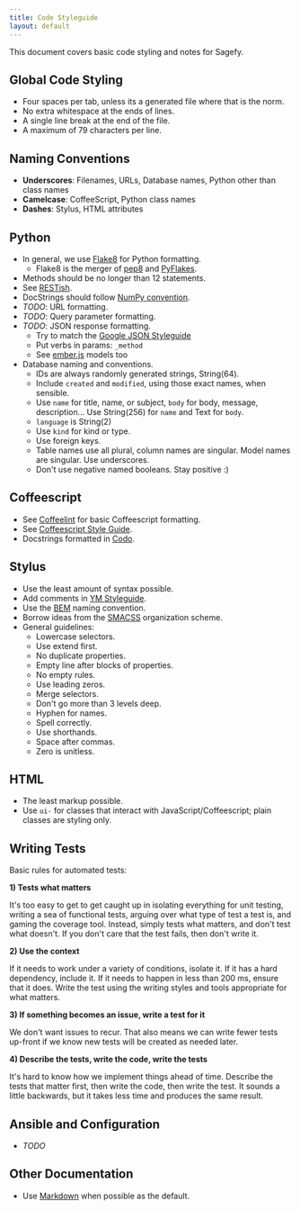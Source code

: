 ```yaml
---
title: Code Styleguide
layout: default
---
```


This document covers basic code styling and notes for Sagefy.

Global Code Styling
-------------------

- Four spaces per tab, unless its a generated file where that is the norm.
- No extra whitespace at the ends of lines.
- A single line break at the end of the file.
- A maximum of 79 characters per line.

Naming Conventions
------------------

- **Underscores**: Filenames, URLs, Database names, Python other than class names
- **Camelcase**: CoffeeScript, Python class names
- **Dashes**: Stylus, HTML attributes

Python
------

- In general, we use [Flake8](https://flake8.readthedocs.org/en/2.0/) for Python formatting.
    - Flake8 is the merger of [pep8](https://github.com/jcrocholl/pep8) and [PyFlakes](https://launchpad.net/pyflakes).
- Methods should be no longer than 12 statements.
- See [RESTish](/docs/restish).
- DocStrings should follow [NumPy convention]().
- _TODO_: URL formatting.
- _TODO_: Query parameter formatting.
- _TODO_: JSON response formatting.
    - Try to match the [Google JSON Styleguide](http://google-styleguide.googlecode.com/svn/trunk/jsoncstyleguide.xml)
    - Put verbs in params: `_method`
    - See [ember.js](http://emberjs.com/guides/models/the-rest-adapter/) models too
- Database naming and conventions.
    - IDs are always randomly generated strings, String(64).
    - Include `created` and `modified`, using those exact names, when sensible.
    - Use `name` for title, name, or subject, `body` for body, message, description... Use String(256) for `name` and Text for `body`.
    - `language` is String(2)
    - Use `kind` for kind or type.
    - Use foreign keys.
    - Table names use all plural, column names are singular. Model names are singular. Use underscores.
    - Don't use negative named booleans. Stay positive :)


Coffeescript
------------

- See [Coffeelint](http://www.coffeelint.org/) for basic Coffeescript formatting.
- See [Coffeescript Style Guide](https://github.com/polarmobile/coffeescript-style-guide).
- Docstrings formatted in [Codo](https://github.com/coffeedoc/codo).

Stylus
------

- Use the least amount of syntax possible.
- Add comments in [YM Styleguide](https://github.com/heiskr/ym-styleguide).
- Use the [BEM](http://bem.info/method/) naming convention.
- Borrow ideas from the [SMACSS](http://smacss.com/) organization scheme.
- General guidelines:
    - Lowercase selectors.
    - Use extend first.
    - No duplicate properties.
    - Empty line after blocks of properties.
    - No empty rules.
    - Use leading zeros.
    - Merge selectors.
    - Don't go more than 3 levels deep.
    - Hyphen for names.
    - Spell correctly.
    - Use shorthands.
    - Space after commas.
    - Zero is unitless.

HTML
----

- The least markup possible.
- Use `ui-` for classes that interact with JavaScript/Coffeescript; plain classes are styling only.

Writing Tests
-------------

Basic rules for automated tests:

**1) Tests what matters**

It's too easy to get to get caught up in isolating everything for unit testing, writing a sea of functional tests, arguing over what type of test a test is, and gaming the coverage tool. Instead, simply tests what matters, and don't test what doesn't. If you don't care that the test fails, then don't write it.

**2) Use the context**

If it needs to work under a variety of conditions, isolate it. If it has a hard dependency, include it. If it needs to happen in less than 200 ms, ensure that it does. Write the test using the writing styles and tools appropriate for what matters.

**3) If something becomes an issue, write a test for it**

We don't want issues to recur. That also means we can write fewer tests up-front if we know new tests will be created as needed later.

**4) Describe the tests, write the code, write the tests**

It's hard to know how we implement things ahead of time. Describe the tests that matter first, then write the code, then write the test. It sounds a little backwards, but it takes less time and produces the same result.

Ansible and Configuration
-------------------------

- _TODO_

Other Documentation
-------------------

- Use [Markdown](https://daringfireball.net/projects/markdown/) when possible as the default.

